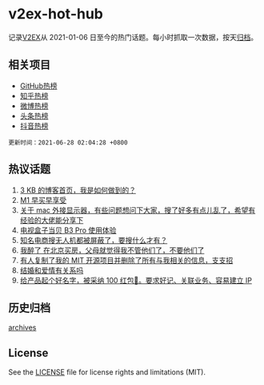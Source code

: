 # v2ex-hot-hub

 记录[V2EX](https://www.v2ex.com/)从 2021-01-06 日至今的热门话题。每小时抓取一次数据，按天[归档](archives)。
 
 ## 相关项目

- [GitHub热榜](https://github.com/snaildev/github-hot-hub)
- [知乎热榜](https://github.com/snaildev/zhihu-hot-hub)
- [微博热榜](https://github.com/snaildev/weibo-hot-hub)
- [头条热榜](https://github.com/snaildev/toutiao-hot-hub)
- [抖音热榜](https://github.com/snaildev/douyin-hot-hub)


 `更新时间：2021-06-28 02:04:28 +0800`

## 热议话题

1. [3 KB 的博客首页，我是如何做到的？](https://www.v2ex.com/t/786028)
1. [M1 早买早享受](https://www.v2ex.com/t/786045)
1. [关于 mac 外接显示器，有些问题想问下大家，搜了好多有点儿乱了，希望有经验的大佬能分享下](https://www.v2ex.com/t/786015)
1. [电视盒子当贝 B3 Pro 使用体验](https://www.v2ex.com/t/786036)
1. [知名电商搜无人机都被屏蔽了，要搜什么才有？](https://www.v2ex.com/t/786069)
1. [我醉了 在北京买房，父母就觉得我不管他们了，不要他们了](https://www.v2ex.com/t/786073)
1. [有人复制了我的 MIT 开源项目并删除了所有与我相关的信息，支支招](https://www.v2ex.com/t/786099)
1. [结婚和爱情有关系吗](https://www.v2ex.com/t/786038)
1. [给产品起个好名字，被采纳 100 红包🧧。要求好记、关联业务、容易建立 IP](https://www.v2ex.com/t/786085)

## 历史归档

[archives](archives)

## License

See the [LICENSE](LICENSE) file for license rights and limitations (MIT).
